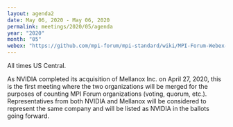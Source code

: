 ```yaml
---
layout: agenda2
date: May 06, 2020 - May 06, 2020
permalink: meetings/2020/05/agenda
year: "2020"
month: "05"
webex: "https://github.com/mpi-forum/mpi-standard/wiki/MPI-Forum-Webex-Information"
---
```


All times US Central.

As NVIDIA completed its acquisition of Mellanox Inc. on April 27, 2020, this is the first meeting
where the two organizations will be merged for the purposes of counting MPI Forum organizations
(voting, quorum, etc.). Representatives from both NVIDIA and Mellanox will be considered to
represent the same company and will be listed as NVIDIA in the ballots going forward.
